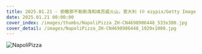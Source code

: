 ```yaml
---
title: 2025.01.21 - 俯瞰那不勒斯湾和维苏威火山，意大利 (© ezypix/Getty Images)
date: 2025.01.21 00:00:00
cover_index: /images/thumbs/NapoliPizza_ZH-CN4698906448_533x300.jpg
cover_detail: /images/NapoliPizza_ZH-CN4698906448_1920x1080.jpg
---
```


![NapoliPizza](/images/NapoliPizza_ZH-CN4698906448_1920x1080.jpg)
